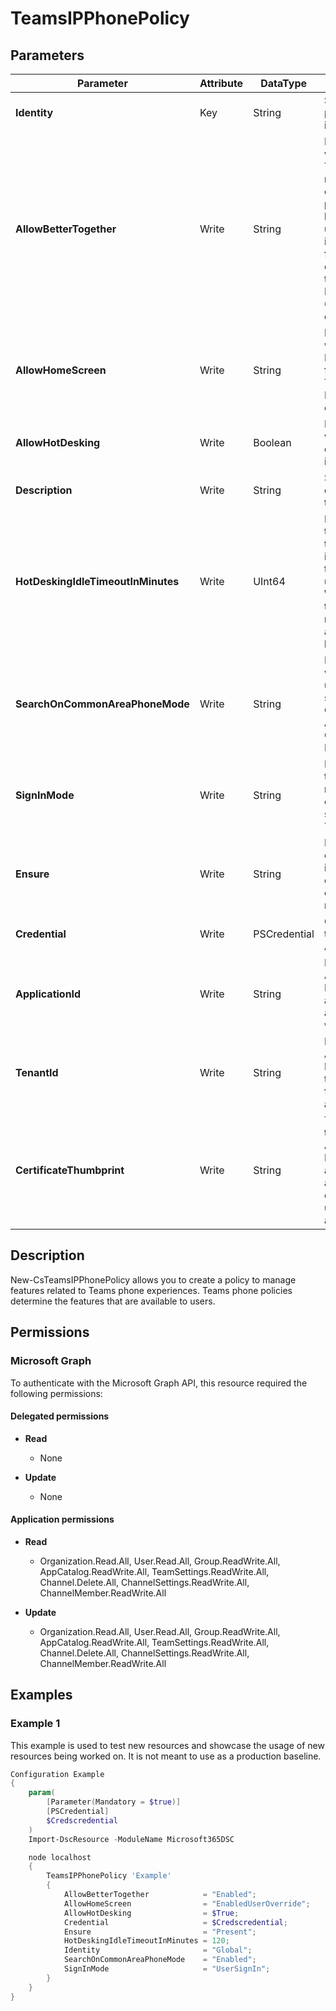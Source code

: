 ﻿# TeamsIPPhonePolicy

## Parameters

| Parameter | Attribute | DataType | Description | Allowed Values |
| --- | --- | --- | --- | --- |
| **Identity** | Key | String | Specifies the policy instance name | |
| **AllowBetterTogether** | Write | String | Determines whether Better Together mode is enabled, phones can lock and unlock in an integrated fashion when connected to their Windows PC running a 64-bit Teams desktop client. | `Enabled`, `Disabled` |
| **AllowHomeScreen** | Write | String | Determines whether the Home Screen feature of the Teams IP Phones is enabled. | `Enabled`, `EnabledUserOverride`, `Disabled` |
| **AllowHotDesking** | Write | Boolean | Determines whether hot desking mode is enabled. | |
| **Description** | Write | String | Specifies the description of the policy | |
| **HotDeskingIdleTimeoutInMinutes** | Write | UInt64 | Determines the idle timeout value in minutes for the signed in user account. When the timeout is reached, the account is logged out. | |
| **SearchOnCommonAreaPhoneMode** | Write | String | Determines whether a user can search the Global Address List in Common Area Phone Mode. | `Enabled`, `Disabled` |
| **SignInMode** | Write | String | Determines the sign in mode for the device when signing in to Teams. | `UserSignIn`, `CommonAreaPhoneSignIn`, `MeetingSignIn` |
| **Ensure** | Write | String | Present ensures the instance exists, absent ensures it is removed. | `Present`, `Absent` |
| **Credential** | Write | PSCredential | Credentials of the workload's Admin | |
| **ApplicationId** | Write | String | Id of the Azure Active Directory application to authenticate with. | |
| **TenantId** | Write | String | Id of the Azure Active Directory tenant used for authentication. | |
| **CertificateThumbprint** | Write | String | Thumbprint of the Azure Active Directory application's authentication certificate to use for authentication. | |


## Description

New-CsTeamsIPPhonePolicy allows you to create a policy to manage features related to Teams phone experiences. Teams phone policies determine the features that are available to users.

## Permissions

### Microsoft Graph

To authenticate with the Microsoft Graph API, this resource required the following permissions:

#### Delegated permissions

- **Read**

    - None

- **Update**

    - None

#### Application permissions

- **Read**

    - Organization.Read.All, User.Read.All, Group.ReadWrite.All, AppCatalog.ReadWrite.All, TeamSettings.ReadWrite.All, Channel.Delete.All, ChannelSettings.ReadWrite.All, ChannelMember.ReadWrite.All

- **Update**

    - Organization.Read.All, User.Read.All, Group.ReadWrite.All, AppCatalog.ReadWrite.All, TeamSettings.ReadWrite.All, Channel.Delete.All, ChannelSettings.ReadWrite.All, ChannelMember.ReadWrite.All

## Examples

### Example 1

This example is used to test new resources and showcase the usage of new resources being worked on.
It is not meant to use as a production baseline.

```powershell
Configuration Example
{
    param(
        [Parameter(Mandatory = $true)]
        [PSCredential]
        $Credscredential
    )
    Import-DscResource -ModuleName Microsoft365DSC

    node localhost
    {
        TeamsIPPhonePolicy 'Example'
        {
            AllowBetterTogether            = "Enabled";
            AllowHomeScreen                = "EnabledUserOverride";
            AllowHotDesking                = $True;
            Credential                     = $Credscredential;
            Ensure                         = "Present";
            HotDeskingIdleTimeoutInMinutes = 120;
            Identity                       = "Global";
            SearchOnCommonAreaPhoneMode    = "Enabled";
            SignInMode                     = "UserSignIn";
        }
    }
}
```

